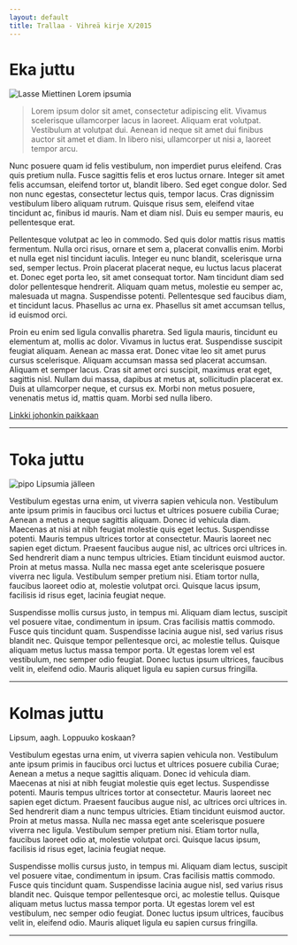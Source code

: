 ```yaml
---
layout: default
title: Trallaa - Vihreä kirje X/2015
---
```


# Eka juttu
![Lasse Miettinen](../../../images/lasse.jpg)
Lorem ipsumia

> Lorem ipsum dolor sit amet, consectetur adipiscing elit. Vivamus scelerisque ullamcorper lacus in laoreet. Aliquam erat volutpat. Vestibulum at volutpat dui. Aenean id neque sit amet dui finibus auctor sit amet et diam. In libero nisi, ullamcorper ut nisi a, laoreet tempor arcu. 

Nunc posuere quam id felis vestibulum, non imperdiet purus eleifend. Cras quis pretium nulla. Fusce sagittis felis et eros luctus ornare. Integer sit amet felis accumsan, eleifend tortor ut, blandit libero. Sed eget congue dolor. Sed non nunc egestas, consectetur lectus quis, tempor lacus. Cras dignissim vestibulum libero aliquam rutrum. Quisque risus sem, eleifend vitae tincidunt ac, finibus id mauris. Nam et diam nisl. Duis eu semper mauris, eu pellentesque erat.

Pellentesque volutpat ac leo in commodo. Sed quis dolor mattis risus mattis fermentum. Nulla orci risus, ornare et sem a, placerat convallis enim. Morbi et nulla eget nisl tincidunt iaculis. Integer eu nunc blandit, scelerisque urna sed, semper lectus. Proin placerat placerat neque, eu luctus lacus placerat et. Donec eget porta leo, sit amet consequat tortor. Nam tincidunt diam sed dolor pellentesque hendrerit. Aliquam quam metus, molestie eu semper ac, malesuada ut magna. Suspendisse potenti. Pellentesque sed faucibus diam, et tincidunt lacus. Phasellus ac urna ex. Phasellus sit amet accumsan tellus, id euismod orci.

Proin eu enim sed ligula convallis pharetra. Sed ligula mauris, tincidunt eu elementum at, mollis ac dolor. Vivamus in luctus erat. Suspendisse suscipit feugiat aliquam. Aenean ac massa erat. Donec vitae leo sit amet purus cursus scelerisque. Aliquam accumsan massa sed placerat accumsan. Aliquam et semper lacus. Cras sit amet orci suscipit, maximus erat eget, sagittis nisl. Nullam dui massa, dapibus at metus at, sollicitudin placerat ex. Duis at ullamcorper neque, et cursus ex. Morbi non metus posuere, venenatis metus id, mattis quam. Morbi sed nulla libero.

[Linkki johonkin paikkaan](https://www.google.fi/)

-------------------------------------------------------------------------

# Toka juttu
![pipo](../../../images/pipo.jpg)
Lipsumia jälleen


Vestibulum egestas urna enim, ut viverra sapien vehicula non. Vestibulum ante ipsum primis in faucibus orci luctus et ultrices posuere cubilia Curae; Aenean a metus a neque sagittis aliquam. Donec id vehicula diam. Maecenas at nisi at nibh feugiat molestie quis eget lectus. Suspendisse potenti. Mauris tempus ultrices tortor at consectetur. Mauris laoreet nec sapien eget dictum. Praesent faucibus augue nisl, ac ultrices orci ultrices in. Sed hendrerit diam a nunc tempus ultricies. Etiam tincidunt euismod auctor. Proin at metus massa. Nulla nec massa eget ante scelerisque posuere viverra nec ligula. Vestibulum semper pretium nisi. Etiam tortor nulla, faucibus laoreet odio at, molestie volutpat orci. Quisque lacus ipsum, facilisis id risus eget, lacinia feugiat neque.

Suspendisse mollis cursus justo, in tempus mi. Aliquam diam lectus, suscipit vel posuere vitae, condimentum in ipsum. Cras facilisis mattis commodo. Fusce quis tincidunt quam. Suspendisse lacinia augue nisl, sed varius risus blandit nec. Quisque tempor pellentesque orci, ac molestie tellus. Quisque aliquam metus luctus massa tempor porta. Ut egestas lorem vel est vestibulum, nec semper odio feugiat. Donec luctus ipsum ultrices, faucibus velit in, eleifend odio. Mauris aliquet ligula eu sapien cursus fringilla.

-------------------------------------------------------------------------


# Kolmas juttu
Lipsum, aagh. Loppuuko koskaan?


Vestibulum egestas urna enim, ut viverra sapien vehicula non. Vestibulum ante ipsum primis in faucibus orci luctus et ultrices posuere cubilia Curae; Aenean a metus a neque sagittis aliquam. Donec id vehicula diam. Maecenas at nisi at nibh feugiat molestie quis eget lectus. Suspendisse potenti. Mauris tempus ultrices tortor at consectetur. Mauris laoreet nec sapien eget dictum. Praesent faucibus augue nisl, ac ultrices orci ultrices in. Sed hendrerit diam a nunc tempus ultricies. Etiam tincidunt euismod auctor. Proin at metus massa. Nulla nec massa eget ante scelerisque posuere viverra nec ligula. Vestibulum semper pretium nisi. Etiam tortor nulla, faucibus laoreet odio at, molestie volutpat orci. Quisque lacus ipsum, facilisis id risus eget, lacinia feugiat neque.

Suspendisse mollis cursus justo, in tempus mi. Aliquam diam lectus, suscipit vel posuere vitae, condimentum in ipsum. Cras facilisis mattis commodo. Fusce quis tincidunt quam. Suspendisse lacinia augue nisl, sed varius risus blandit nec. Quisque tempor pellentesque orci, ac molestie tellus. Quisque aliquam metus luctus massa tempor porta. Ut egestas lorem vel est vestibulum, nec semper odio feugiat. Donec luctus ipsum ultrices, faucibus velit in, eleifend odio. Mauris aliquet ligula eu sapien cursus fringilla.

-------------------------------------------------------------------------
